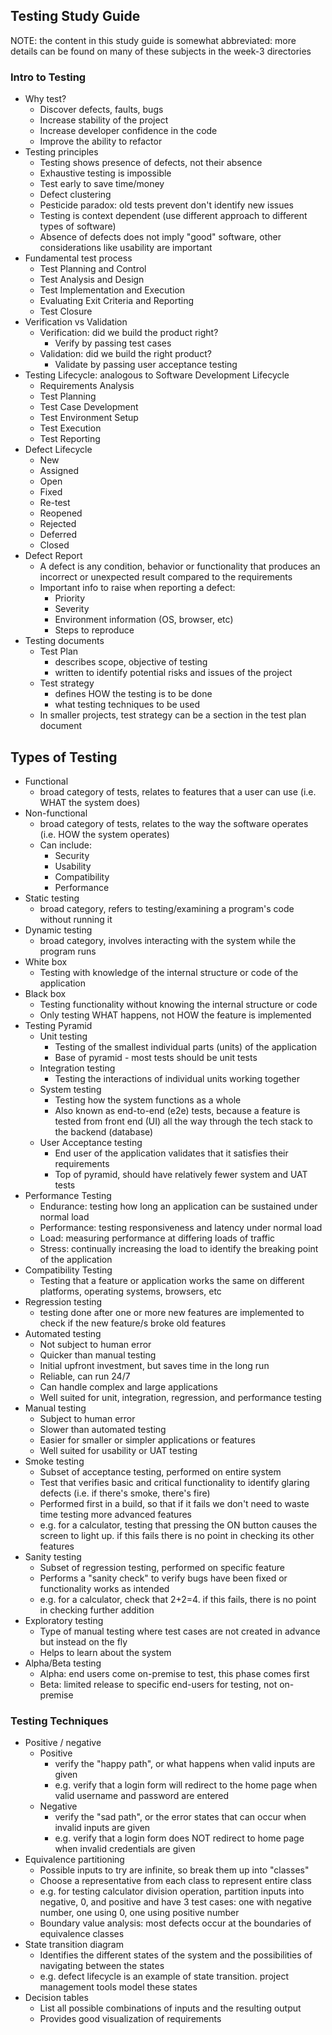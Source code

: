 ## Testing Study Guide
NOTE: the content in this study guide is somewhat abbreviated: more details can be found on many of these subjects in the week-3 directories 

### Intro to Testing
- Why test?
  - Discover defects, faults, bugs
  - Increase stability of the project
  - Increase developer confidence in the code
  - Improve the ability to refactor
- Testing principles
  - Testing shows presence of defects, not their absence
  - Exhaustive testing is impossible
  - Test early to save time/money
  - Defect clustering
  - Pesticide paradox: old tests prevent don't identify new issues
  - Testing is context dependent (use different approach to different types of software)
  - Absence of defects does not imply "good" software, other considerations like usability are important
- Fundamental test process
  - Test Planning and Control
  - Test Analysis and Design
  - Test Implementation and Execution
  - Evaluating Exit Criteria and Reporting
  - Test Closure
- Verification vs Validation
  - Verification: did we build the product right?
    - Verify by passing test cases
  - Validation: did we build the right product?
    - Validate by passing user acceptance testing
- Testing Lifecycle: analogous to Software Development Lifecycle
  - Requirements Analysis
  - Test Planning
  - Test Case Development
  - Test Environment Setup
  - Test Execution
  - Test Reporting
- Defect Lifecycle
  - New
  - Assigned
  - Open
  - Fixed
  - Re-test
  - Reopened
  - Rejected
  - Deferred
  - Closed
- Defect Report
  - A defect is any condition, behavior or functionality that produces an incorrect or unexpected result compared to the requirements
  - Important info to raise when reporting a defect:
    - Priority
    - Severity
    - Environment information (OS, browser, etc)
    - Steps to reproduce
- Testing documents
  - Test Plan
    - describes scope, objective of testing
    - written to identify potential risks and issues of the project
  - Test strategy
    - defines HOW the testing is to be done
    - what testing techniques to be used
  - In smaller projects, test strategy can be a section in the test plan document

## Types of Testing
- Functional
  - broad category of tests, relates to features that a user can use (i.e. WHAT the system does)
- Non-functional
  - broad category of tests, relates to the way the software operates (i.e. HOW the system operates)
  - Can include:
    - Security
    - Usability
    - Compatibility
    - Performance
- Static testing
  - broad category, refers to testing/examining a program's code without running it
- Dynamic testing
  - broad category, involves interacting with the system while the program runs
- White box
  - Testing with knowledge of the internal structure or code of the application
- Black box
  - Testing functionality without knowing the internal structure or code
  - Only testing WHAT happens, not HOW the feature is implemented
- Testing Pyramid
  - Unit testing
    - Testing of the smallest individual parts (units) of the application
    - Base of pyramid - most tests should be unit tests
  - Integration testing
    - Testing the interactions of individual units working together
  - System testing
    - Testing how the system functions as a whole
    - Also known as end-to-end (e2e) tests, because a feature is tested from front end (UI) all the way through the tech stack to the backend (database)
  - User Acceptance testing
    - End user of the application validates that it satisfies their requirements
    - Top of pyramid, should have relatively fewer system and UAT tests
- Performance Testing
  - Endurance: testing how long an application can be sustained under normal load
  - Performance: testing responsiveness and latency under normal load
  - Load: measuring performance at differing loads of traffic
  - Stress: continually increasing the load to identify the breaking point of the application
- Compatibility Testing
  - Testing that a feature or application works the same on different platforms, operating systems, browsers, etc
- Regression testing
  - testing done after one or more new features are implemented to check if the new feature/s broke old features
- Automated testing
  - Not subject to human error
  - Quicker than manual testing
  - Initial upfront investment, but saves time in the long run
  - Reliable, can run 24/7
  - Can handle complex and large applications
  - Well suited for unit, integration, regression, and performance testing
- Manual testing
  - Subject to human error
  - Slower than automated testing
  - Easier for smaller or simpler applications or features
  - Well suited for usability or UAT testing
- Smoke testing
  - Subset of acceptance testing, performed on entire system
  - Test that verifies basic and critical functionality to identify glaring defects (i.e. if there's smoke, there's fire)
  - Performed first in a build, so that if it fails we don't need to waste time testing more advanced features
  - e.g. for a calculator, testing that pressing the ON button causes the screen to light up. if this fails there is no point in checking its other features
- Sanity testing
  - Subset of regression testing, performed on specific feature
  - Performs a "sanity check" to verify bugs have been fixed or functionality works as intended
  - e.g. for a calculator, check that 2+2=4. if this fails, there is no point in checking further addition
- Exploratory testing
  - Type of manual testing where test cases are not created in advance but instead on the fly
  - Helps to learn about the system
- Alpha/Beta testing
  - Alpha: end users come on-premise to test, this phase comes first
  - Beta: limited release to specific end-users for testing, not on-premise

### Testing Techniques
- Positive / negative
  - Positive
    - verify the "happy path", or what happens when valid inputs are given
    - e.g. verify that a login form will redirect to the home page when valid username and password are entered
  - Negative
    - verify the "sad path", or the error states that can occur when invalid inputs are given
    - e.g. verify that a login form does NOT redirect to home page when invalid credentials are given
- Equivalence partitioning
  - Possible inputs to try are infinite, so break them up into "classes"
  - Choose a representative from each class to represent entire class
  - e.g. for testing calculator division operation, partition inputs into negative, 0, and positive
  and have 3 test cases: one with negative number, one using 0, one using positive number
  - Boundary value analysis: most defects occur at the boundaries of equivalence classes
- State transition diagram
  - Identifies the different states of the system and the possibilities of navigating between the states
  - e.g. defect lifecycle is an example of state transition. project management tools model these states
- Decision tables
  - List all possible combinations of inputs and the resulting output
  - Provides good visualization of requirements